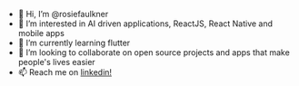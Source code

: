 - 👋 Hi, I’m @rosiefaulkner
- 👀 I’m interested in AI driven applications, ReactJS, React Native and mobile apps
- 🌱 I’m currently learning flutter
- 💞️ I’m looking to collaborate on open source projects and apps that make people's lives easier
- 📫 Reach me on [linkedin!](https://www.linkedin.com/in/rosiefaulkner/)

<!---
rosiefaulkner/rosiefaulkner is a ✨ special ✨ repository because its `README.md` (this file) appears on your GitHub profile.
You can click the Preview link to take a look at your changes.
--->
